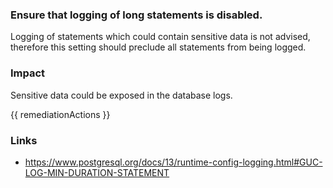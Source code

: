 
### Ensure that logging of long statements is disabled.

Logging of statements which could contain sensitive data is not advised, therefore this setting should preclude all statements from being logged.

### Impact
Sensitive data could be exposed in the database logs.

<!-- DO NOT CHANGE -->
{{ remediationActions }}

### Links
- https://www.postgresql.org/docs/13/runtime-config-logging.html#GUC-LOG-MIN-DURATION-STATEMENT
        